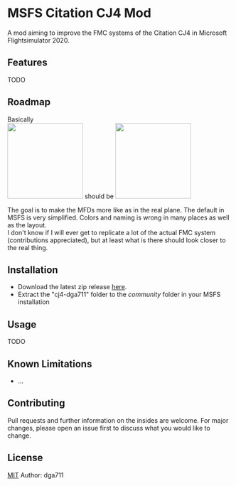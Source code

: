 # MSFS Citation CJ4 Mod

A mod aiming to improve the FMC systems of the Citation CJ4 in Microsoft Flightsimulator 2020.

## Features

TODO

## Roadmap

Basically  
<img src="https://i.imgur.com/k9qeuWs.png" width="170" /> should be <img src="https://i.imgur.com/5eFDyVU.png" width="170" />

The goal is to make the MFDs more like as in the real plane. The default in MSFS is very simplified. Colors and naming is wrong in many places as well as the layout.  
I don't know if I will ever get to replicate a lot of the actual FMC system (contributions appreciated), but at least what is there should look closer to the real thing.

## Installation

* Download the latest zip release [here](https://github.com/dga711/msfs-webui-devkit/releases).
* Extract the "cj4-dga711" folder to the _community_ folder in your MSFS installation

## Usage

TODO

## Known Limitations

* ...

## Contributing
Pull requests and further information on the insides are welcome. For major changes, please open an issue first to discuss what you would like to change.

## License
[MIT](https://choosealicense.com/licenses/mit/)
Author: dga711
